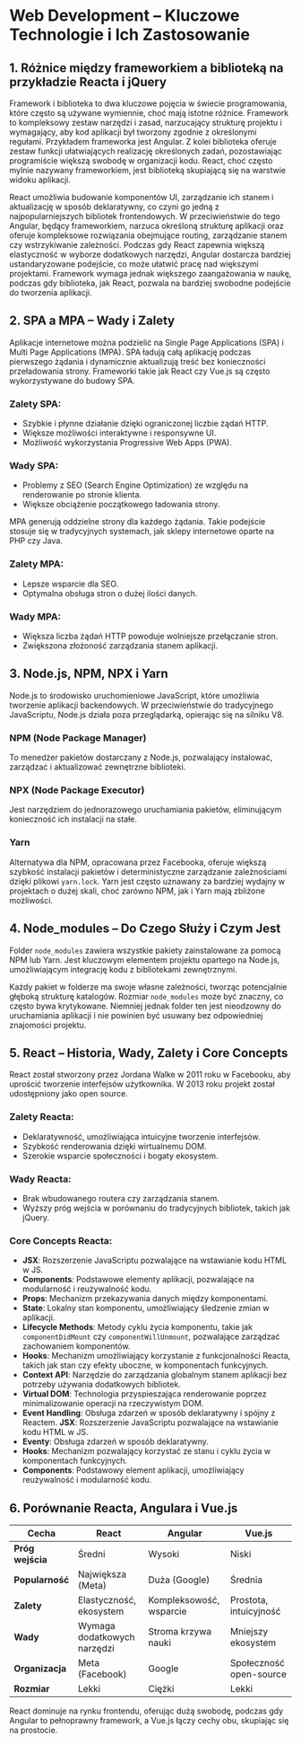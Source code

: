 # Web Development – Kluczowe Technologie i Ich Zastosowanie

## 1. Różnice między frameworkiem a biblioteką na przykładzie Reacta i jQuery
Framework i biblioteka to dwa kluczowe pojęcia w świecie programowania, które często są używane wymiennie, choć mają istotne różnice. Framework to kompleksowy zestaw narzędzi i zasad, narzucający strukturę projektu i wymagający, aby kod aplikacji był tworzony zgodnie z określonymi regułami. Przykładem frameworka jest Angular. Z kolei biblioteka oferuje zestaw funkcji ułatwiających realizację określonych zadań, pozostawiając programiście większą swobodę w organizacji kodu. React, choć często mylnie nazywany frameworkiem, jest biblioteką skupiającą się na warstwie widoku aplikacji.

React umożliwia budowanie komponentów UI, zarządzanie ich stanem i aktualizację w sposób deklaratywny, co czyni go jedną z najpopularniejszych bibliotek frontendowych. W przeciwieństwie do tego Angular, będący frameworkiem, narzuca określoną strukturę aplikacji oraz oferuje kompleksowe rozwiązania obejmujące routing, zarządzanie stanem czy wstrzykiwanie zależności. Podczas gdy React zapewnia większą elastyczność w wyborze dodatkowych narzędzi, Angular dostarcza bardziej ustandaryzowane podejście, co może ułatwić pracę nad większymi projektami. Framework wymaga jednak większego zaangażowania w naukę, podczas gdy biblioteka, jak React, pozwala na bardziej swobodne podejście do tworzenia aplikacji.

## 2. SPA a MPA – Wady i Zalety
Aplikacje internetowe można podzielić na Single Page Applications (SPA) i Multi Page Applications (MPA). SPA ładują całą aplikację podczas pierwszego żądania i dynamicznie aktualizują treść bez konieczności przeładowania strony. Frameworki takie jak React czy Vue.js są często wykorzystywane do budowy SPA.

### Zalety SPA:
- Szybkie i płynne działanie dzięki ograniczonej liczbie żądań HTTP.
- Większe możliwości interaktywne i responsywne UI.
- Możliwość wykorzystania Progressive Web Apps (PWA).

### Wady SPA:
- Problemy z SEO (Search Engine Optimization) ze względu na renderowanie po stronie klienta.
- Większe obciążenie początkowego ładowania strony.

MPA generują oddzielne strony dla każdego żądania. Takie podejście stosuje się w tradycyjnych systemach, jak sklepy internetowe oparte na PHP czy Java.

### Zalety MPA:
- Lepsze wsparcie dla SEO.
- Optymalna obsługa stron o dużej ilości danych.

### Wady MPA:
- Większa liczba żądań HTTP powoduje wolniejsze przełączanie stron.
- Zwiększona złożoność zarządzania stanem aplikacji.

## 3. Node.js, NPM, NPX i Yarn
Node.js to środowisko uruchomieniowe JavaScript, które umożliwia tworzenie aplikacji backendowych. W przeciwieństwie do tradycyjnego JavaScriptu, Node.js działa poza przeglądarką, opierając się na silniku V8.

### NPM (Node Package Manager)
To menedżer pakietów dostarczany z Node.js, pozwalający instalować, zarządzać i aktualizować zewnętrzne biblioteki.

### NPX (Node Package Executor)
Jest narzędziem do jednorazowego uruchamiania pakietów, eliminującym konieczność ich instalacji na stałe.

### Yarn
Alternatywa dla NPM, opracowana przez Facebooka, oferuje większą szybkość instalacji pakietów i deterministyczne zarządzanie zależnościami dzięki plikowi `yarn.lock`. Yarn jest często uznawany za bardziej wydajny w projektach o dużej skali, choć zarówno NPM, jak i Yarn mają zbliżone możliwości.

## 4. Node_modules – Do Czego Służy i Czym Jest
Folder `node_modules` zawiera wszystkie pakiety zainstalowane za pomocą NPM lub Yarn. Jest kluczowym elementem projektu opartego na Node.js, umożliwiającym integrację kodu z bibliotekami zewnętrznymi.

Każdy pakiet w folderze ma swoje własne zależności, tworząc potencjalnie głęboką strukturę katalogów. Rozmiar `node_modules` może być znaczny, co często bywa krytykowane. Niemniej jednak folder ten jest nieodzowny do uruchamiania aplikacji i nie powinien być usuwany bez odpowiedniej znajomości projektu.

## 5. React – Historia, Wady, Zalety i Core Concepts
React został stworzony przez Jordana Walke w 2011 roku w Facebooku, aby uprościć tworzenie interfejsów użytkownika. W 2013 roku projekt został udostępniony jako open source.

### Zalety Reacta:
- Deklaratywność, umożliwiająca intuicyjne tworzenie interfejsów.
- Szybkość renderowania dzięki wirtualnemu DOM.
- Szerokie wsparcie społeczności i bogaty ekosystem.

### Wady Reacta:
- Brak wbudowanego routera czy zarządzania stanem.
- Wyższy próg wejścia w porównaniu do tradycyjnych bibliotek, takich jak jQuery.

### Core Concepts Reacta:
- **JSX**: Rozszerzenie JavaScriptu pozwalające na wstawianie kodu HTML w JS. 
- **Components**: Podstawowe elementy aplikacji, pozwalające na modularność i reużywalność kodu. 
- **Props**: Mechanizm przekazywania danych między komponentami.
- **State**: Lokalny stan komponentu, umożliwiający śledzenie zmian w aplikacji.
- **Lifecycle Methods**: Metody cyklu życia komponentu, takie jak `componentDidMount` czy `componentWillUnmount`, pozwalające zarządzać zachowaniem komponentów.
- **Hooks**: Mechanizm umożliwiający korzystanie z funkcjonalności Reacta, takich jak stan czy efekty uboczne, w komponentach funkcyjnych.
- **Context API**: Narzędzie do zarządzania globalnym stanem aplikacji bez potrzeby używania dodatkowych bibliotek.
- **Virtual DOM**: Technologia przyspieszająca renderowanie poprzez minimalizowanie operacji na rzeczywistym DOM.
- **Event Handling**: Obsługa zdarzeń w sposób deklaratywny i spójny z Reactem. **JSX**: Rozszerzenie JavaScriptu pozwalające na wstawianie kodu HTML w JS.
- **Eventy**: Obsługa zdarzeń w sposób deklaratywny.
- **Hooks**: Mechanizm pozwalający korzystać ze stanu i cyklu życia w komponentach funkcyjnych.
- **Components**: Podstawowy element aplikacji, umożliwiający reużywalność i modularność kodu.

## 6. Porównanie Reacta, Angulara i Vue.js
| Cecha                | React                  | Angular                 | Vue.js                  |
|----------------------|------------------------|-------------------------|-------------------------|
| **Próg wejścia**    | Średni                 | Wysoki                  | Niski                   |
| **Popularność**     | Największa (Meta)       | Duża (Google)          | Średnia                |
| **Zalety**           | Elastyczność, ekosystem | Kompleksowość, wsparcie| Prostota, intuicyjność  |
| **Wady**             | Wymaga dodatkowych narzędzi | Stroma krzywa nauki    | Mniejszy ekosystem      |
| **Organizacja**      | Meta (Facebook)        | Google                  | Społeczność open-source|
| **Rozmiar**          | Lekki                  | Ciężki                 | Lekki                   |

React dominuje na rynku frontendu, oferując dużą swobodę, podczas gdy Angular to pełnoprawny framework, a Vue.js łączy cechy obu, skupiając się na prostocie.

